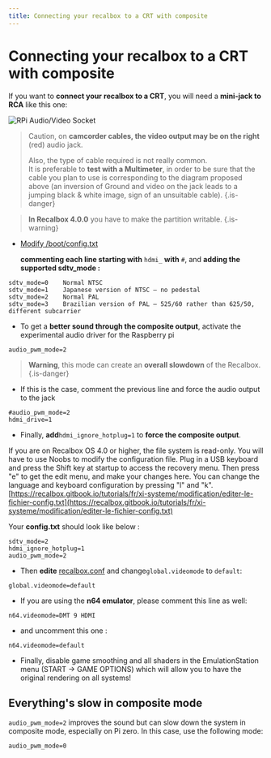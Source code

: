```yaml
---
title: Connecting your recalbox to a CRT with composite
---
```


# Connecting your recalbox to a CRT with composite

If you want to **connect your** **recalbox to a CRT**, you will need a **mini-jack to RCA** like this one:

![RPi Audio/Video Socket](https://image.ibb.co/mQCKDJ/rpi_AV_socket.jpg)


>Caution, on **camcorder cables, the video output may be on the right** \(red\) audio jack.  
>  
>Also, the type of cable required is not really common.  
>It is preferable to **test with a Multimeter**, in order to be sure that the cable you plan to use is corresponding to the diagram proposed above \(an inversion of Ground and video on the jack leads to a jumping black & white image, sign of an unsuitable cable\).
{.is-danger}


>**In Recalbox 4.0.0** you have to make the partition writable.
{.is-warning}

* [Modify /boot/config.txt](https://recalbox.gitbook.io/tutorials/fr/xi-systeme/modification/editer-le-fichier-config.txt)

  **commenting each line starting with** `hdmi_` **with** `#`, and **adding the supported sdtv\_mode :**

```text
sdtv_mode=0    Normal NTSC   
sdtv_mode=1    Japanese version of NTSC – no pedestal  
sdtv_mode=2    Normal PAL   
sdtv_mode=3    Brazilian version of PAL – 525/60 rather than 625/50, different subcarrier
```

* To get a **better sound through the composite output**, activate the experimental audio driver for the Raspberry pi

```text
audio_pwm_mode=2
```


>**Warning**, this mode can create an **overall slowdown** of the Recalbox.
{.is-danger}

* If this is the case, comment the previous line and force the audio output to the jack

```text
#audio_pwm_mode=2
hdmi_drive=1
```

* Finally, **add**`hdmi_ignore_hotplug=1` to **force the composite output**.

If you are on Recalbox OS 4.0 or higher, the file system is read-only. You will have to use Noobs to modify the configuration file. Plug in a USB keyboard and press the Shift key at startup to access the recovery menu. Then press "e" to get the edit menu, and make your changes here. You can change the language and keyboard configuration by pressing "l" and "k". [https://recalbox.gitbook.io/tutorials/fr/xi-systeme/modification/editer-le-fichier-config.txt](https://recalbox.gitbook.io/tutorials/fr/xi-systeme/modification/editer-le-fichier-config.txt)

Your **config.txt** should look like below :

```text
sdtv_mode=2
hdmi_ignore_hotplug=1
audio_pwm_mode=2
```

* Then **edite** [recalbox.conf](/fr/manuel-de-base/premiers-pas/le-fichier-recalbox.conf) and change`global.videomode` to `default`:

```text
global.videomode=default
```

* If you are using the **n64 emulator**, please comment this line as well:

```text
n64.videomode=DMT 9 HDMI
```

* and uncomment this one :

```text
n64.videomode=default
```

* Finally, disable game smoothing and all shaders in the EmulationStation menu \(START -&gt; GAME OPTIONS\) which will allow you to have the original rendering on all systems!

## Everything's slow in composite mode

`audio_pwm_mode=2` improves the sound but can slow down the system in composite mode, especially on Pi zero. In this case, use the following mode:

```text
audio_pwm_mode=0
```

